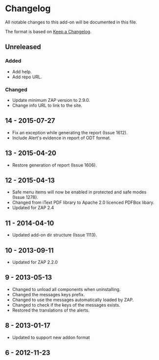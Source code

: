 # Changelog
All notable changes to this add-on will be documented in this file.

The format is based on [Keep a Changelog](https://keepachangelog.com/en/1.0.0/).

## Unreleased
### Added
- Add help.
- Add repo URL.

### Changed
- Update minimum ZAP version to 2.9.0.
- Change info URL to link to the site.

## 14 - 2015-07-27

- Fix an exception while generating the report (Issue 1612).
- Include Alert's evidence in report of ODT format.

## 13 - 2015-04-20

- Restore generation of report (Issue 1606).

## 12 - 2015-04-13

- Safe menu items will now be enabled in protected and safe modes (Issue 1278).
- Changed from iText PDF library to Apache 2.0 licenced PDFBox libary.
- Updated for ZAP 2.4

## 11 - 2014-04-10

- Updated add-on dir structure (Issue 1113).

## 10 - 2013-09-11

- Updated for ZAP 2.2.0

## 9 - 2013-05-13

- Changed to unload all components when uninstalling.
- Changed the messages keys prefix.
- Changed to use the messages automatically loaded by ZAP.
- Changed to check if the keys of the messages exists.
- Restored the translations of the alerts.

## 8 - 2013-01-17

- Updated to support new addon format

## 6 - 2012-11-23



